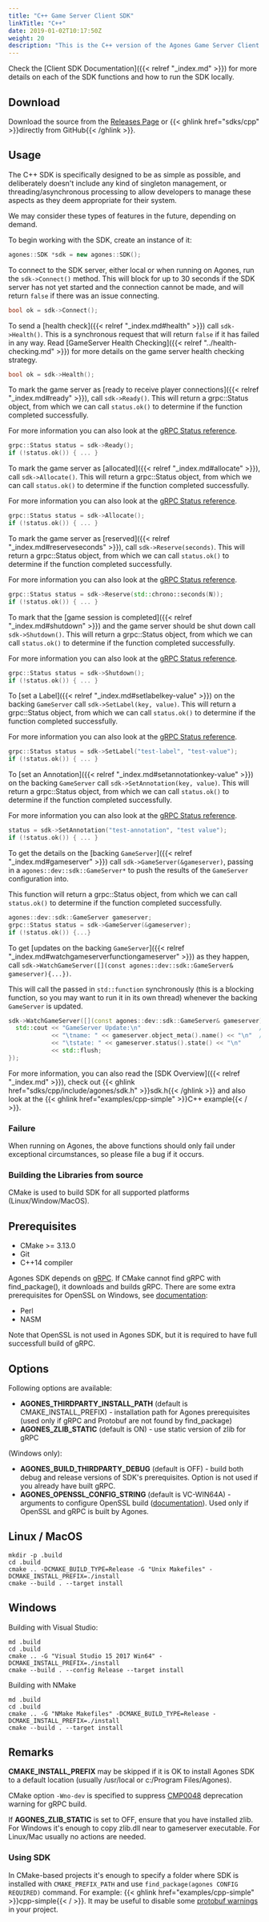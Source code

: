 ```yaml
---
title: "C++ Game Server Client SDK"
linkTitle: "C++"
date: 2019-01-02T10:17:50Z
weight: 20
description: "This is the C++ version of the Agones Game Server Client SDK. "
---
```


Check the [Client SDK Documentation]({{< relref "_index.md" >}}) for more details on each of the SDK functions and how to run the SDK locally.

## Download

Download the source from the [Releases Page](https://github.com/googleforgames/agones/releases)
or {{< ghlink href="sdks/cpp" >}}directly from GitHub{{< /ghlink >}}.

## Usage

The C++ SDK is specifically designed to be as simple as possible, and deliberately doesn't include any kind
of singleton management, or threading/asynchronous processing to allow developers to manage these aspects as they deem
appropriate for their system.

We may consider these types of features in the future, depending on demand.

To begin working with the SDK, create an instance of it:
```cpp
agones::SDK *sdk = new agones::SDK();
```

To connect to the SDK server, either local or when running on Agones, run the `sdk->Connect()` method.
This will block for up to 30 seconds if the SDK server has not yet started and the connection cannot be made,
and will return `false` if there was an issue connecting.

```cpp
bool ok = sdk->Connect();
```

To send a [health check]({{< relref "_index.md#health" >}}) call `sdk->Health()`. This is a synchronous request that will
return `false` if it has failed in any way. Read [GameServer Health Checking]({{< relref "../health-checking.md" >}}) for more
details on the game server health checking strategy.

```cpp
bool ok = sdk->Health();
```

To mark the game server as [ready to receive player connections]({{< relref "_index.md#ready" >}}), call `sdk->Ready()`.
This will return a grpc::Status object, from which we can call `status.ok()` to determine
if the function completed successfully.

For more information you can also look at the [gRPC Status reference](https://grpc.io/grpc/cpp/classgrpc_1_1_status.html).

```cpp
grpc::Status status = sdk->Ready();
if (!status.ok()) { ... }
```

To mark the game server as [allocated]({{< relref "_index.md#allocate" >}}), call `sdk->Allocate()`.
This will return a grpc::Status object, from which we can call `status.ok()` to determine
if the function completed successfully.

For more information you can also look at the [gRPC Status reference](https://grpc.io/grpc/cpp/classgrpc_1_1_status.html).

```cpp
grpc::Status status = sdk->Allocate();
if (!status.ok()) { ... }
```

To mark the game server as [reserved]({{< relref "_index.md#reserveseconds" >}}), call
`sdk->Reserve(seconds)`. This will return a grpc::Status object, from which we can call `status.ok()` to determine
if the function completed successfully.

For more information you can also look at the [gRPC Status reference](https://grpc.io/grpc/cpp/classgrpc_1_1_status.html).

```cpp
grpc::Status status = sdk->Reserve(std::chrono::seconds(N));
if (!status.ok()) { ... }
```

To mark that the [game session is completed]({{< relref "_index.md#shutdown" >}}) and the game server should be shut down call `sdk->Shutdown()`.
This will return a grpc::Status object, from which we can call `status.ok()` to determine
if the function completed successfully.

For more information you can also look at the [gRPC Status reference](https://grpc.io/grpc/cpp/classgrpc_1_1_status.html).

```cpp
grpc::Status status = sdk->Shutdown();
if (!status.ok()) { ... }
```

To [set a Label]({{< relref "_index.md#setlabelkey-value" >}}) on the backing `GameServer` call
`sdk->SetLabel(key, value)`.
This will return a grpc::Status object, from which we can call `status.ok()` to determine
if the function completed successfully.

For more information you can also look at the [gRPC Status reference](https://grpc.io/grpc/cpp/classgrpc_1_1_status.html).

```cpp
grpc::Status status = sdk->SetLabel("test-label", "test-value");
if (!status.ok()) { ... }
```

To [set an Annotation]({{< relref "_index.md#setannotationkey-value" >}}) on the backing `GameServer` call
`sdk->SetAnnotation(key, value)`.
This will return a grpc::Status object, from which we can call `status.ok()` to determine
if the function completed successfully.

For more information you can also look at the [gRPC Status reference](https://grpc.io/grpc/cpp/classgrpc_1_1_status.html).

```cpp
status = sdk->SetAnnotation("test-annotation", "test value");
if (!status.ok()) { ... }
```

To get the details on the [backing `GameServer`]({{< relref "_index.md#gameserver" >}}) call `sdk->GameServer(&gameserver)`,
passing in a `agones::dev::sdk::GameServer*` to push the results of the `GameServer` configuration into.

This function will return a grpc::Status object, from which we can call `status.ok()` to determine
if the function completed successfully.

```cpp
agones::dev::sdk::GameServer gameserver;
grpc::Status status = sdk->GameServer(&gameserver);
if (!status.ok()) {...}
```

To get [updates on the backing `GameServer`]({{< relref "_index.md#watchgameserverfunctiongameserver" >}}) as they happen,
call `sdk->WatchGameServer([](const agones::dev::sdk::GameServer& gameserver){...})`.

This will call the passed in `std::function`
synchronously (this is a blocking function, so you may want to run it in its own thread) whenever the backing `GameServer`
is updated.

```cpp
sdk->WatchGameServer([](const agones::dev::sdk::GameServer& gameserver){
  std::cout << "GameServer Update:\n"                                 //
            << "\tname: " << gameserver.object_meta().name() << "\n"  //
            << "\tstate: " << gameserver.status().state() << "\n"
            << std::flush;
});
```

For more information, you can also read the [SDK Overview]({{< relref "_index.md" >}}), check out
{{< ghlink href="sdks/cpp/include/agones/sdk.h" >}}sdk.h{{< /ghlink >}} and also look at the
{{< ghlink href="examples/cpp-simple" >}}C++ example{{< / >}}.

### Failure
When running on Agones, the above functions should only fail under exceptional circumstances, so please
file a bug if it occurs.

### Building the Libraries from source
CMake is used to build SDK for all supported platforms (Linux/Window/MacOS).

## Prerequisites
* CMake >= 3.13.0
* Git
* C++14 compiler

Agones SDK depends on [gRPC](https://github.com/grpc/grpc/blob/master/BUILDING.md). If CMake cannot find gRPC with find_package(), it downloads and builds gRPC.
There are some extra prerequisites for OpenSSL on Windows, see [documentation](https://github.com/openssl/openssl/blob/OpenSSL_1_1_1-stable/NOTES.WIN):

* Perl
* NASM

Note that OpenSSL is not used in Agones SDK, but it is required to have full successfull build of gRPC.

## Options
Following options are available:

- **AGONES_THIRDPARTY_INSTALL_PATH** (default is CMAKE_INSTALL_PREFIX) - installation path for Agones prerequisites (used only if gRPC and Protobuf are not found by find_package)
- **AGONES_ZLIB_STATIC** (default is ON) - use static version of zlib for gRPC

(Windows only):

- **AGONES_BUILD_THIRDPARTY_DEBUG** (default is OFF) - build both debug and release versions of SDK's prerequisites. Option is not used if you already have built gRPC.
- **AGONES_OPENSSL_CONFIG_STRING** (default is VC-WIN64A) - arguments to configure OpenSSL build ([documentation](https://github.com/openssl/openssl/blob/OpenSSL_1_1_1-stable/INSTALL)). Used only if OpenSSL and gRPC is built by Agones.

## Linux / MacOS
```
mkdir -p .build
cd .build
cmake .. -DCMAKE_BUILD_TYPE=Release -G "Unix Makefiles" -DCMAKE_INSTALL_PREFIX=./install
cmake --build . --target install
```

## Windows
Building with Visual Studio:
```
md .build
cd .build
cmake .. -G "Visual Studio 15 2017 Win64" -DCMAKE_INSTALL_PREFIX=./install
cmake --build . --config Release --target install
```
Building with NMake
```
md .build
cd .build
cmake .. -G "NMake Makefiles" -DCMAKE_BUILD_TYPE=Release -DCMAKE_INSTALL_PREFIX=./install
cmake --build . --target install
```

## Remarks
**CMAKE_INSTALL_PREFIX** may be skipped if it is OK to install Agones SDK to a default location (usually /usr/local or c:/Program Files/Agones).

CMake option `-Wno-dev` is specified to suppress [CMP0048](https://cmake.org/cmake/help/v3.13/policy/CMP0048.html) deprecation warning for gRPC build.

If **AGONES_ZLIB_STATIC** is set to OFF, ensure that you have installed zlib. For Windows it's enough to copy zlib.dll near to gameserver executable. For Linux/Mac usually no actions are needed.

### Using SDK
In CMake-based projects it's enough to specify a folder where SDK is installed with `CMAKE_PREFIX_PATH` and use `find_package(agones CONFIG REQUIRED)` command. For example: {{< ghlink href="examples/cpp-simple" >}}cpp-simple{{< / >}}.
It may be useful to disable some [protobuf warnings](https://github.com/protocolbuffers/protobuf/blob/master/cmake/README.md#notes-on-compiler-warnings) in your project.
